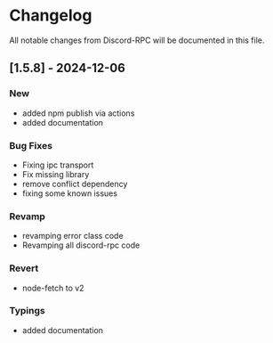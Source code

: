 # Changelog

All notable changes from Discord-RPC will be documented in this file.

## [1.5.8] - 2024-12-06

### New

- added npm publish via actions
- added documentation

### Bug Fixes

- Fixing ipc transport
- Fix missing library
- remove conflict dependency
- fixing some known issues

### Revamp

- revamping error class code
- Revamping all discord-rpc code

### Revert

- node-fetch to v2

### Typings

- added documentation